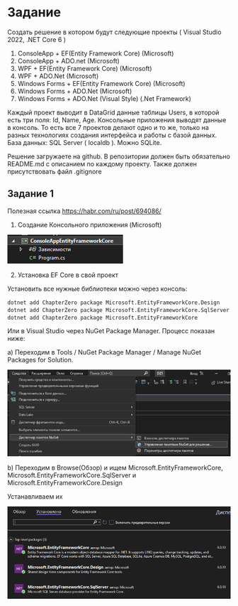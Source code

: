 # Задание
Создать решение в котором будут следующие проекты ( Visual Studio 2022, .NET Core 6 )

1. ConsoleApp + EF(Entity Framework Core)    (Microsoft) 
2. ConsoleApp + ADO.net                      (Microsoft) 
3. WPF + EF(Entity Framework Core)           (Microsoft) 
4. WPF + ADO.Net                             (Microsoft) 
5. Windows Forms + EF(Entity Framework Core) (Microsoft) 
6. Windows Forms + ADO.Net                   (Microsoft) 
7. Windows Forms + ADO.Net (Visual Style)    (.Net Framework) 

Каждый проект выводит в DataGrid данные таблицы Users, в которой есть три поля: Id, Name, Age. Консольные приложения выводят данные в консоль.
То есть все 7 проектов делают одно и то же, только на разных технологиях создания интерфейса и работы с базой данных.
База данных: SQL Server ( localdb ). Можно SQLite.

Решение загружаете на github. В репозитории должен быть обязательно README.md с описанием по каждому проекту.
Также должен присутствовать файл .gitignore


## Задание 1
Полезная ссылка https://habr.com/ru/post/694086/

1) Создание Консольного приложения (Microsoft) 

![alt text](https://github.com/stellrays/WPF/blob/main/Проекты/ВорлдСкиллс/Тренеровочный%20вариант%202021-2022/Дополнительно/CreateFile.png?raw=true)

2) Установка EF Core в свой проект

  Установить все нужные библиотеки можно через консоль:
  ``` bash
  dotnet add ChapterZero package Microsoft.EntityFrameworkCore.Design
  dotnet add ChapterZero package Microsoft.EntityFrameworkCore.SqlServer
  dotnet add ChapterZero package Microsoft.EntityFrameworkCore
  ```
  
  Или в Visual Studio через NuGet Package Manager. Процесс показан ниже:
  
  a) Переходим в Tools / NuGet Package Manager / Manage NuGet Packages for Solution.

  ![alt text](https://github.com/stellrays/WPF/blob/main/Проекты/ВорлдСкиллс/Тренеровочный%20вариант%202021-2022/Дополнительно/tools.png?raw=true)
  
  b) Переходим в Browse(Обзор) и ищем Microsoft.EntityFrameworkCore, Microsoft.EntityFrameworkCore.SqlServer и Microsoft.EntityFrameworkCore.Design
  
   Устанавливаем их
     
   ![alt text](https://github.com/stellrays/WPF/blob/main/Проекты/ВорлдСкиллс/Тренеровочный%20вариант%202021-2022/Дополнительно/EFTools.png?raw=true)

